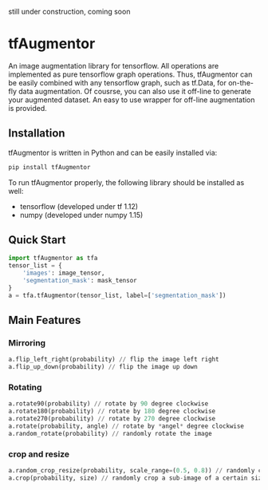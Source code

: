 
still under construction, coming soon
# tfAugmentor
An image augmentation library for tensorflow. All operations are implemented as pure tensorflow graph operations. Thus, tfAugmentor can be easily combined with any tensorflow graph, such as tf.Data, for on-the-fly data augmentation. 
Of cousrse, you can also use it off-line to generate your augmented dataset. An easy to use wrapper for off-line augmentation is provided.

## Installation
tfAugmentor is written in Python and can be easily installed via:
```python
pip install tfAugmentor
```
To run tfAugmentor properly, the following library should be installed as well:
- tensorflow (developed under tf 1.12)
- numpy (developed under numpy 1.15)

## Quick Start
```python
import tfAugmentor as tfa
tensor_list = {
	'images': image_tensor,
	'segmentation_mask': mask_tensor
}
a = tfa.tfAugmentor(tensor_list, label=['segmentation_mask'])
```

## Main Features

### Mirroring
```python
a.flip_left_right(probability) // flip the image left right  
a.flip_up_down(probability) // flip the image up down
```
### Rotating
```python
a.rotate90(probability) // rotate by 90 degree clockwise
a.rotate180(probability) // rotate by 180 degree clockwise
a.rotate270(probability) // rotate by 270 degree clockwise
a.rotate(probability, angle) // rotate by *angel* degree clockwise
a.random_rotate(probability) // randomly rotate the image
```
### crop and resize
```python
a.random_crop_resize(probability, scale_range=(0.5, 0.8)) // randomly crop a sub-image and resize to the same size of the original image
a.crop(probability, size) // randomly crop a sub-image of a certain size
```